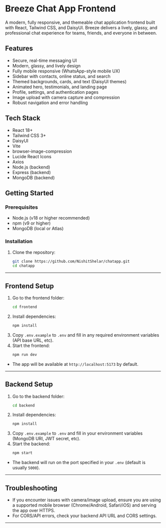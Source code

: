 # Breeze Chat App Frontend

A modern, fully responsive, and themeable chat application frontend built with React, Tailwind CSS, and DaisyUI. Breeze delivers a lively, glassy, and professional chat experience for teams, friends, and everyone in between.

## Features
- Secure, real-time messaging UI
- Modern, glassy, and lively design
- Fully mobile responsive (WhatsApp-style mobile UX)
- Sidebar with contacts, online status, and search
- Themed backgrounds, cards, and text (DaisyUI themes)
- Animated hero, testimonials, and landing page
- Profile, settings, and authentication pages
- Image upload with camera capture and compression
- Robust navigation and error handling

## Tech Stack
- React 18+
- Tailwind CSS 3+
- DaisyUI
- Vite
- browser-image-compression
- Lucide React Icons
- Axios
- Node.js (backend)
- Express (backend)
- MongoDB (backend)

## Getting Started

### Prerequisites
- Node.js (v18 or higher recommended)
- npm (v9 or higher)
- MongoDB (local or Atlas)

### Installation
1. Clone the repository:
   ```sh
   git clone https://github.com/NishitShelar/chatapp.git
   cd chatapp
   ```

---

## Frontend Setup

1. Go to the frontend folder:
   ```sh
   cd frontend
   ```
2. Install dependencies:
   ```sh
   npm install
   ```
3. Copy `.env.example` to `.env` and fill in any required environment variables (API base URL, etc).
4. Start the frontend:
   ```sh
   npm run dev
   ```
- The app will be available at `http://localhost:5173` by default.

---

## Backend Setup

1. Go to the backend folder:
   ```sh
   cd backend
   ```
2. Install dependencies:
   ```sh
   npm install
   ```
3. Copy `.env.example` to `.env` and fill in your environment variables (MongoDB URI, JWT secret, etc).
4. Start the backend:
   ```sh
   npm start
   ```
- The backend will run on the port specified in your `.env` (default is usually `5000`).

---

## Troubleshooting
- If you encounter issues with camera/image upload, ensure you are using a supported mobile browser (Chrome/Android, Safari/iOS) and serving the app over HTTPS.
- For CORS/API errors, check your backend API URL and CORS settings.

---
